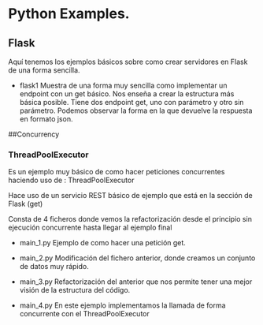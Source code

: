 # Python Examples.
## Flask
Aquí tenemos los ejemplos básicos sobre como crear servidores en Flask de una forma sencilla.

* flask1
    Muestra de una forma muy sencilla como implementar un endpoint con un get básico. 
    Nos enseña a crear la estructura más básica posible.
    Tiene dos endpoint get, uno con parámetro y otro sin parámetro.
    Podemos observar la forma en la que devuelve la respuesta en formato json.


##Concurrency
### ThreadPoolExecutor
Es un ejemplo muy básico de como hacer peticiones concurrentes haciendo uso de : ThreadPoolExecutor

Hace uso de un servicio REST básico de ejemplo que está en la sección de Flask (get)

Consta de 4 ficheros donde vemos la refactorización desde el principio sin ejecución concurrente hasta llegar al ejemplo final

* main_1.py
    Ejemplo de como hacer una petición get.

* main_2.py
    Modificación del fichero anterior, donde creamos un conjunto de datos muy rápido.
    
* main_3.py
    Refactorización del anterior que nos permite tener una mejor visión de la estructura del código.
   
* main_4.py
    En este ejemplo implementamos la llamada de forma concurrente con el ThreadPoolExecutor

